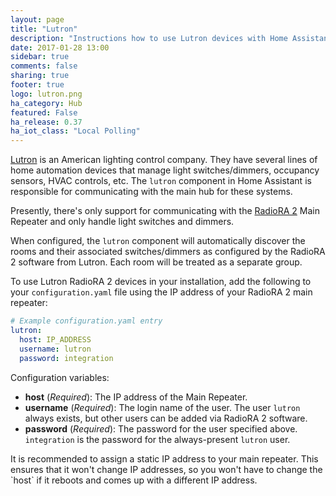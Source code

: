 ```yaml
---
layout: page
title: "Lutron"
description: "Instructions how to use Lutron devices with Home Assistant."
date: 2017-01-28 13:00
sidebar: true
comments: false
sharing: true
footer: true
logo: lutron.png
ha_category: Hub
featured: False
ha_release: 0.37
ha_iot_class: "Local Polling"
---
```


[Lutron](http://www.lutron.com/) is an American lighting control company. They have several lines of home automation devices that manage light switches/dimmers, occupancy sensors, HVAC controls, etc. The `lutron` component in Home Assistant is responsible for communicating with the main hub for these systems.

Presently, there's only support for communicating with the [RadioRA 2](http://www.lutron.com/en-US/Products/Pages/WholeHomeSystems/RadioRA2/Overview.aspx) Main Repeater and only handle light switches and dimmers.

When configured, the `lutron` component will automatically discover the rooms and their associated switches/dimmers as configured by the RadioRA 2 software from Lutron. Each room will be treated as a separate group.

To use Lutron RadioRA 2 devices in your installation, add the following to your `configuration.yaml` file using the IP address of your RadioRA 2 main repeater:

``` yaml
# Example configuration.yaml entry
lutron:
  host: IP_ADDRESS
  username: lutron
  password: integration
```

Configuration variables:

- **host** (*Required*): The IP address of the Main Repeater.
- **username** (*Required*): The login name of the user. The user `lutron` always exists, but other users can be added via RadioRA 2 software.
- **password** (*Required*): The password for the user specified above. `integration` is the password for the always-present `lutron` user.

<p class='note'>
It is recommended to assign a static IP address to your main repeater. This ensures that it won't change IP addresses, so you won't have to change the `host` if it reboots and comes up with a different IP address.
</p>
